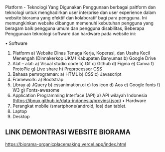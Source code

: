 Platform - Teknologi Yang Digunakan
Penggunaan berbagai paltform dan teknologi untuk menghadirkan user interprise dan user experience dalam website biorama yang efektif dan kolaboratif bagi para pengguna. Ini memungkinkan website dibangun memenuhi kebutuhan pengguna yang beragam baik pengguna umum dan pengguna disabilitas,  Beberapa Penggunaan teknologi software dan hardware pada website ini:

•	Software
1.	Platform 
a)	Website Dinas Tenaga Kerja, Koperasi, dan Usaha Kecil Menengah (Dinnakerkop UKM) Kabupaten Banyumas 
b)	Google Drive
2.	Alat – alat:
a)	Visual studio code
b)	Git
c)	Github
d)	Figma
e)	Canva 
f)	ProtoPie
g)	Live share
h)	Preprocessor CSS
3.	Bahasa pemrograman: 
a)	HTML 
b)	CSS
c)	Javascript
4.	Framework: 
a)	Bootstrap
5.	Libray
a)	JQuery
b)	cssanimation.oi
c)	Ios icon
d)	Aos 
e)	Google fonts
f)	W3
g)	Fonts-awesome
6.	Application Programming Interface (API)
a)	API wilayah Indonesia (https://ibnux.github.io/data-indonesia/provinsi.json)
•	Hardware
1.	Perangkat mobile /smartphone(android, Ios) dan tablet.
2.	Laptop
3.	Desktop


LINK DEMONTRASI WEBSITE BIORAMA
-
https://biorama-organicplacemaking.vercel.app/index.html

